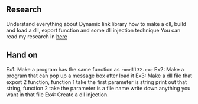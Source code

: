 ## Research
Understand everything about Dynamic link library how to make a dll, build and load a dll, export function and some dll injection technique
You can read my research in [here](https://hackmd.io/@D4rUL1eb3rt/S1gGZoOXR)
## Hand on
Ex1: Make a program has the same function as `rundll32.exe` 
Ex2: Make a program that can pop up a message box after load it 
Ex3: Make a dll file that export 2 function, function 1 take the first parameter is string print out that string, function 2 take the parameter is a file name write down anything you want in that file
Ex4: Create a dll injection.